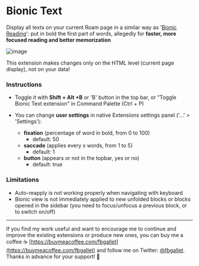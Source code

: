 # Bionic Text

Display all texts on your current Roam page in a similar way as '[Bionic Reading](https://bionic-reading.com)': put in bold the first part of words, allegedly for **faster, more focused reading and better memorization**

![image](https://user-images.githubusercontent.com/74436347/178007300-263361a9-d901-4c59-b2c5-bd9a42c2aa36.png)

This extension makes changes only on the HTML level (current page display), not on your data!

### Instructions
- Toggle it with **Shift + Alt +B** or 'B' button in the top bar, or "Toggle Bionic Text extension" in Command Palette (Ctrl + P)

- You can change **user settings** in native Extensions settings panel ('...' > 'Settings'):

  - **fixation** (percentage of word in bold, from 0 to 100)          
      - default: 50
  - **saccade** (applies every x words, from 1 to 5)          
      - default: 1
  - **button** (appears or not in the topbar, yes or no)          
      - default: true

### Limitations
- Auto-reapply is not working properly when navigating with keyboard
- Bionic view is not immediately applied to new unfolded blocks or blocks opened in the sidebar (you need to focus/unfocus a previous block, or to switch on/off)

---------------
If you find my work useful and want to encourage me to continue and improve the existing extensions or produce new ones, you can buy me a coffee ☕ [https://buymeacoffee.com/fbgallet](https://buymeacoffee.com/fbgallet) and follow me on Twitter: [@fbgallet](https://twitter.com/fbgallet).
Thanks in advance for your support! 🙏
